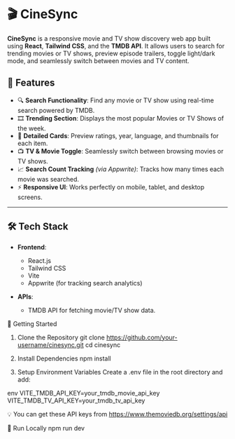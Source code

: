 # 🎬 CineSync

**CineSync** is a responsive movie and TV show discovery web app built using **React**, **Tailwind CSS**, and the **TMDB API**.
It allows users to search for trending movies or TV shows, preview episode trailers, toggle light/dark mode, and seamlessly switch between movies and TV content.


## 🌟 Features

- 🔍 **Search Functionality**: Find any movie or TV show using real-time search powered by TMDB.
- 🎞 **Trending Section**: Displays the most popular Movies or TV Shows of the week.
- 🎥 **Detailed Cards**: Preview ratings, year, language, and thumbnails for each item.
- 📺 **TV & Movie Toggle**: Seamlessly switch between browsing movies or TV shows.
- 📈 **Search Count Tracking** *(via Appwrite)*: Tracks how many times each movie was searched.
- ⚡ **Responsive UI**: Works perfectly on mobile, tablet, and desktop screens.

---

## 🛠 Tech Stack

- **Frontend**:  
  - React.js  
  - Tailwind CSS  
  - Vite  
  - Appwrite (for tracking search analytics)

- **APIs**:  
  - TMDB API for fetching movie/TV show data.

🧪 Getting Started
1. Clone the Repository
git clone https://github.com/your-username/cinesync.git
cd cinesync

2. Install Dependencies
npm install
3. Setup Environment Variables
Create a .env file in the root directory and add:

env
VITE_TMDB_API_KEY=your_tmdb_movie_api_key
VITE_TMDB_TV_API_KEY=your_tmdb_tv_api_key

💡 You can get these API keys from https://www.themoviedb.org/settings/api

🚀 Run Locally
npm run dev
